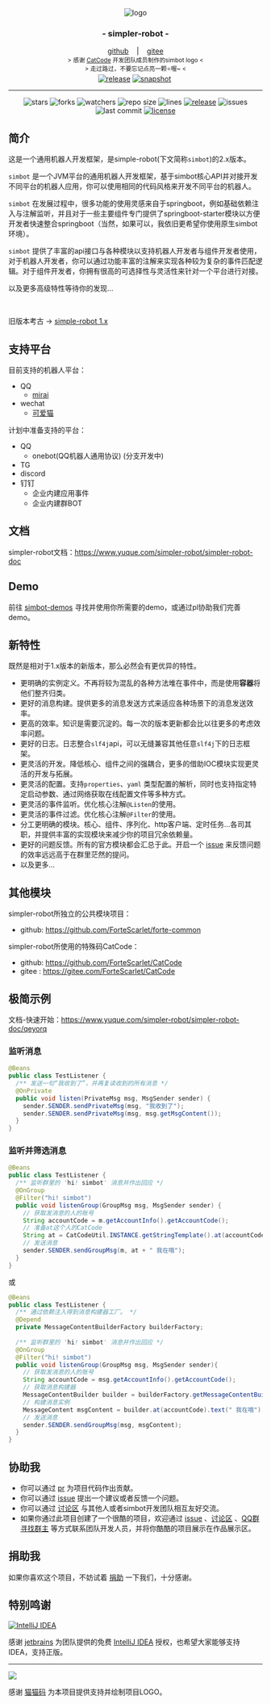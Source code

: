 <!--suppress HtmlDeprecatedAttribute -->
<div align="center">
    <img src="./logo/logo-4@0,1x.png" alt="logo"/>
    <h3>
        - simpler-robot -
    </h3>
    <span>
        <a href="https://github.com/ForteScarlet/simpler-robot" target="_blank">github</a>
    </span> 
    &nbsp;&nbsp; | &nbsp;&nbsp;
    <span>
        <a href="https://gitee.com/ForteScarlet/simpler-robot" target="_blank">gitee</a>
    </span> <br />
    <small> &gt; 感谢 <a href="https://github.com/ForteScarlet/CatCode" target="_blank">CatCode</a> 开发团队成员制作的simbot logo &lt; </small>
    <br>
    <small> &gt; 走过路过，不要忘记点亮一颗⭐喔~ &lt; </small> 
    <br>
<a href="https://repo1.maven.org/maven2/love/forte/simple-robot/parent/" target="_blank">
  <img alt="release" src="https://img.shields.io/nexus/r/love.forte.simple-robot/parent?label=simbot-releases&server=https%3A%2F%2Foss.sonatype.org" /></a>
<a href="https://oss.sonatype.org/content/repositories/snapshots/love/forte/simple-robot/parent/" target="_blank">
  <img alt="snapshot" src="https://img.shields.io/nexus/s/love.forte.simple-robot/parent?label=simbot-snapshot&server=https%3A%2F%2Foss.sonatype.org" /></a>
<a href="https://www.yuque.com/simpler-robot/simpler-robot-doc" target="_blank">
  <img alt=""doc src="https://img.shields.io/badge/doc-yuque-brightgreen" /></a>
   <hr>
   <img alt="stars" src="https://img.shields.io/github/stars/ForteScarlet/simpler-robot" />
   <img alt="forks" src="https://img.shields.io/github/forks/ForteScarlet/simpler-robot" />
   <img alt="watchers" src="https://img.shields.io/github/watchers/ForteScarlet/simpler-robot" />
   <img alt="repo size" src="https://img.shields.io/github/repo-size/ForteScarlet/simpler-robot" />
   <img alt="lines" src="https://img.shields.io/tokei/lines/github/ForteScarlet/simpler-robot" />
   <a href="https://github.com/ForteScarlet/simpler-robot/releases/latest"><img alt="release" src="https://img.shields.io/github/v/release/ForteScarlet/simpler-robot" /></a>
   <img alt="issues" src="https://img.shields.io/github/issues-closed/ForteScarlet/simpler-robot?color=green" />
   <img alt="last commit" src="https://img.shields.io/github/last-commit/ForteScarlet/simpler-robot" />
   <a href="./LICENSE"><img alt="license" src="https://img.shields.io/github/license/ForteScarlet/simpler-robot" /></a>
    </div>










## 简介

这是一个通用机器人开发框架，是simple-robot(下文简称`simbot`)的2.x版本。

`simbot` 是一个JVM平台的通用机器人开发框架，基于simbot核心API并对接开发不同平台的机器人应用，你可以使用相同的代码风格来开发不同平台的机器人。

`simbot` 在发展过程中，很多功能的使用灵感来自于springboot，例如基础依赖注入与注解监听，并且对于一些主要组件专门提供了springboot-starter模块以方便开发者快速整合springboot（当然，如果可以，我依旧更希望你使用原生simbot环境）。

`simbot` 提供了丰富的api接口与各种模块以支持机器人开发者与组件开发者使用，对于机器人开发者，你可以通过功能丰富的注解来实现各种较为复杂的事件匹配逻辑。对于组件开发者，你拥有很高的可选择性与灵活性来针对一个平台进行对接。

以及更多高级特性等待你的发现...

<br>

旧版本考古 -> [simple-robot 1.x](https://github.com/ForteScarlet/simple-robot-core)

## 支持平台

目前支持的机器人平台：
- QQ
    - [mirai](https://github.com/mamoe/mirai)
- wechat
    - [可爱猫](http://www.keaimao.com.cn/)


计划中准备支持的平台：
- QQ
    - onebot(QQ机器人通用协议) (分支开发中)
- TG
- discord    
- 钉钉
  - 企业内建应用事件
  - 企业内建群BOT

## 文档

simpler-robot文档：https://www.yuque.com/simpler-robot/simpler-robot-doc

## Demo
前往 [simbot-demos](https://github.com/simple-robot) 寻找并使用你所需要的demo，或通过pl协助我们完善demo。


## 新特性
既然是相对于1.x版本的新版本，那么必然会有更优异的特性。

- 更明确的实例定义。不再将较为混乱的各种方法堆在事件中，而是使用**容器**将他们整齐归类。
- 更好的消息构建。提供更多的消息发送方式来适应各种场景下的消息发送效率。
- 更高的效率。知识是需要沉淀的。每一次的版本更新都会比以往更多的考虑效率问题。
- 更好的日志。日志整合`slf4j`api，可以无缝兼容其他任意`slf4j`下的日志框架。  
- 更灵活的开发。降低核心、组件之间的强耦合，更多的借助IOC模块实现更灵活的开发与拓展。
- 更灵活的配置。支持`properties`、`yaml` 类型配置的解析，同时也支持指定特定启动参数、通过网络获取在线配置文件等多种方式。  
- 更灵活的事件监听。优化核心注解`@Listen`的使用。
- 更灵活的事件过滤。优化核心注解`@Filter`的使用。
- 分工更明确的模块。核心、组件、序列化、http客户端、定时任务...各司其职，并提供丰富的实现模块来减少你的项目冗余依赖量。
- 更好的问题反馈。所有的官方模块都会汇总于此。开启一个 [issue](https://github.com/ForteScarlet/simpler-robot/issues) 来反馈问题的效率远远高于在群里茫然的提问。
- 以及更多...


## 其他模块

simpler-robot所独立的公共模块项目：
- github: https://github.com/ForteScarlet/forte-common


simpler-robot所使用的特殊码CatCode：
- github: https://github.com/ForteScarlet/CatCode
- gitee : https://gitee.com/ForteScarlet/CatCode


## 极简示例

文档-快速开始：https://www.yuque.com/simpler-robot/simpler-robot-doc/qeyorq


### 监听消息

```java
@Beans
public class TestListener {
  /** 发送一句“我收到了”，并再复读收到的所有消息 */
  @OnPrivate
  public void listen(PrivateMsg msg, MsgSender sender) {
    sender.SENDER.sendPrivateMsg(msg, "我收到了");
    sender.SENDER.sendPrivateMsg(msg, msg.getMsgContent());
  }
}
```

### 监听并筛选消息

```java
@Beans
public class TestListener {
  /** 监听群里的 'hi! simbot' 消息并作出回应 */
  @OnGroup
  @Filter("hi! simbot")
  public void listenGroup(GroupMsg msg, MsgSender sender) {
    // 获取发消息的人的账号
    String accountCode = m.getAccountInfo().getAccountCode();
    // 准备at这个人的CatCode
    String at = CatCodeUtil.INSTANCE.getStringTemplate().at(accountCode);
    // 发送消息
    sender.SENDER.sendGroupMsg(m, at + " 我在哦");
  }
}
```

或

```java
@Beans
public class TestListener {
  /** 通过依赖注入得到消息构建器工厂。 */  
  @Depend
  private MessageContentBuilderFactory builderFactory;
  
  /** 监听群里的 'hi! simbot' 消息并作出回应 */
  @OnGroup
  @Filter("hi! simbot")
  public void listenGroup(GroupMsg msg, MsgSender sender){
    // 获取发消息的人的账号
    String accountCode = msg.getAccountInfo().getAccountCode();
    // 获取消息构建器
    MessageContentBuilder builder = builderFactory.getMessageContentBuilder();
    // 构建消息实例
    MessageContent msgContent = builder.at(accountCode).text(" 我在哦").build();
    // 发送消息
    sender.SENDER.sendGroupMsg(msg, msgContent);
  }
}
```


## 协助我
- 你可以通过 [pr](https://github.com/ForteScarlet/simpler-robot/pulls "pull request") 为项目代码作出贡献。
- 你可以通过 [issue](https://github.com/ForteScarlet/simpler-robot/issues "issues") 提出一个建议或者反馈一个问题。
- 你可以通过 [讨论区](https://github.com/ForteScarlet/simpler-robot/discussions "discussions") 与其他人或者simbot开发团队相互友好交流。
- 如果你通过此项目创建了一个很酷的项目，欢迎通过 [issue](https://github.com/ForteScarlet/simpler-robot/issues) 、[讨论区](https://github.com/ForteScarlet/simpler-robot/discussions) 、[QQ群寻找群主](https://jq.qq.com/?_wv=1027&k=1Lopqryf) 
  等方式联系团队开发人员，并将你酷酷的项目展示在作品展示区。


## 捐助我
如果你喜欢这个项目，不妨试着 [捐助](https://www.yuque.com/docs/share/43264d27-99a7-4287-97c0-b387f5b0947e) 一下我们，十分感谢。


## 特别鸣谢

[![](https://logonoid.com/images/thumbs/intellij-idea-logo.png "IntelliJ IDEA")](https://www.jetbrains.com/idea/)

感谢 [jetbrains](https://www.jetbrains.com/ "jetbrains") 为团队提供的免费 [IntelliJ IDEA](https://www.jetbrains.com/idea/ "IntelliJ IDEA") 授权，也希望大家能够支持IDEA，支持正版。

*****

[![](./logo/CatCodeLogo@0,1x.png)](https://github.com/ForteScarlet/CatCode)

感谢 [猫猫码](https://github.com/ForteScarlet/CatCode "CatCode") 为本项目提供支持并绘制项目LOGO。



